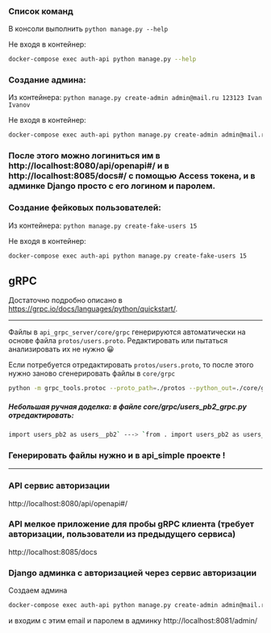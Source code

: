 ### Список команд
В консоли выполнить `python manage.py --help`

Не входя в контейнер: 
```bash
docker-compose exec auth-api python manage.py --help
```


### Создание админа:
Из контейнера: `python manage.py create-admin admin@mail.ru 123123 Ivan Ivanov`

Не входя в контейнер: 
```bash
docker-compose exec auth-api python manage.py create-admin admin@mail.ru 123123 Ivan Ivanov
```

### После этого можно логиниться им в http://localhost:8080/api/openapi#/ и в http://localhost:8085/docs#/ с помощью Access токена, и в админке  Django просто с его логином и паролем.

### Создание фейковых пользователей:
Из контейнера: `python manage.py create-fake-users 15`

Не входя в контейнер: 
```bash
docker-compose exec auth-api python manage.py create-fake-users 15
```

## gRPC

Достаточно подробно описано в https://grpc.io/docs/languages/python/quickstart/.

---
Файлы в `api_grpc_server/core/grpc` генерируются автоматически на основе файла `protos/users.proto`. Редактировать или пытаться анализировать их не нужно 😀

Если потребуется отредактировать `protos/users.proto`, то после этого нужно заново сгенерировать файлы в `core/grpc`


```bash
python -m grpc_tools.protoc --proto_path=./protos --python_out=./core/grpc --grpc_python_out=./core/grpc ./protos/users.proto --pyi_out=./core/grpc
```


##### Небольшая ручная доделка: в файле core/grpc/users_pb2_grpc.py отредактировать:
```bash
import users_pb2 as users__pb2` ---> `from . import users_pb2 as users__pb2
```

### Генерировать файлы нужно и в api_simple проекте ! 

---

### API сервис авторизации

http://localhost:8080/api/openapi#/

### API мелкое приложение для пробы gRPC клиента (требует авторизации, пользователи из предыдущего сервиса)

http://localhost:8085/docs

### Django админка с авторизацией через сервис авторизации
Создаем админа 
```bash
docker-compose exec auth-api python manage.py create-admin admin@mail.ru 123123 Ivan Ivanov
```
и входим с этим email и паролем в админку
http://localhost:8081/admin/